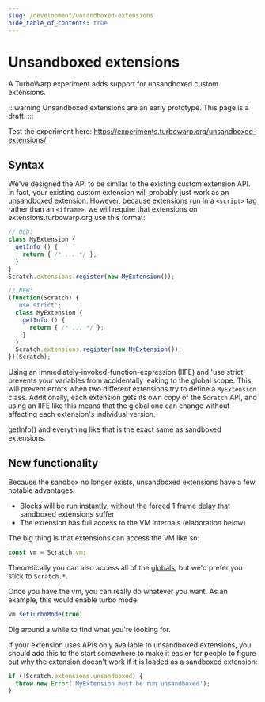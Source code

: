 ```yaml
---
slug: /development/unsandboxed-extensions
hide_table_of_contents: true
---
```


# Unsandboxed extensions

A TurboWarp experiment adds support for unsandboxed custom extensions.

:::warning
Unsandboxed extensions are an early prototype. This page is a draft.
:::

Test the experiment here: https://experiments.turbowarp.org/unsandboxed-extensions/

## Syntax

We've designed the API to be similar to the existing custom extension API. In fact, your existing custom extension will probably just work as an unsandboxed extension. However, because extensions run in a `<script>` tag rather than an `<iframe>`, we will require that extensions on extensions.turbowarp.org use this format:

```js
// OLD:
class MyExtension {
  getInfo () {
    return { /* ... */ };
  }
}
Scratch.extensions.register(new MyExtension());

// NEW:
(function(Scratch) {
  'use strict';
  class MyExtension {
    getInfo () {
      return { /* ... */ };
    }
  }
  Scratch.extensions.register(new MyExtension());
})(Scratch);
```

Using an immediately-invoked-function-expression (IIFE) and 'use strict' prevents your variables from accidentally leaking to the global scope. This will prevent errors when two different extensions try to define a `MyExtension` class. Additionally, each extension gets its own copy of the `Scratch` API, and using an IIFE like this means that the global one can change without affecting each extension's individual version.

getInfo() and everything like that is the exact same as sandboxed extensions.

## New functionality

Because the sandbox no longer exists, unsandboxed extensions have a few notable advantages:

 - Blocks will be run instantly, without the forced 1 frame delay that sandboxed extensions suffer
 - The extension has full access to the VM internals (elaboration below)

The big thing is that extensions can access the VM like so:

```js
const vm = Scratch.vm;
```

Theoretically you can also access all of the [globals](./globals), but we'd prefer you stick to `Scratch.*`.

Once you have the vm, you can really do whatever you want. As an example, this would enable turbo mode:

```js
vm.setTurboMode(true)
```

Dig around a while to find what you're looking for.

If your extension uses APIs only available to unsandboxed extensions, you should add this to the start somewhere to make it easier for people to figure out why the extension doesn't work if it is loaded as a sandboxed extension:

```js
if (!Scratch.extensions.unsandboxed) {
  throw new Error('MyExtension must be run unsandboxed');
}
```

